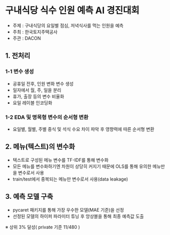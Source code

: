 구내식당 식수 인원 예측 AI 경진대회
=============
- 주제 : 구내식당의 요일별 점심, 저녁식사를 먹는 인원을 예측
- 주최 : 한국토지주택공사
- 주관 : DACON


## 1. 전처리
### 1-1 변수 생성
- 공휴일 전후, 인원 변화 변수 생성
- 일자에서 월, 주, 일을 분리
- 휴가, 출장 등의 변수 비율화
- 요일 레이블 인코딩화     
      
### 1-2 EDA 및 명목형 변수의 순서형 변환
- 요일별, 월별, 주별 중식 및 석식 수요 차이 파악 후 영향력에 따른 순서형 변환     
     
## 2. 메뉴(텍스트)의 변수화
- 텍스트로 구성된 메뉴 변수를 TF-IDF를 통해 변수화
- 모든 메뉴를 변수화하기엔 차원이 상당히 커지기 때문에 OLS를 통해 유의한 메뉴만을 변수로서 사용
- train/test에서 중복되는 메뉴만 변수로서 사용(data leakage)     
      
## 3. 예측 모델 구축
- pycaret 패키지를 통해 가장 우수한 모델(MAE 기준)을 선정
- 선정된 모델의 하이퍼 파라미터 튜닝 후 앙상블을 통해 최종 예측값 도출     
      

※ 상위 3% 달성( private 기준 11/480 )

